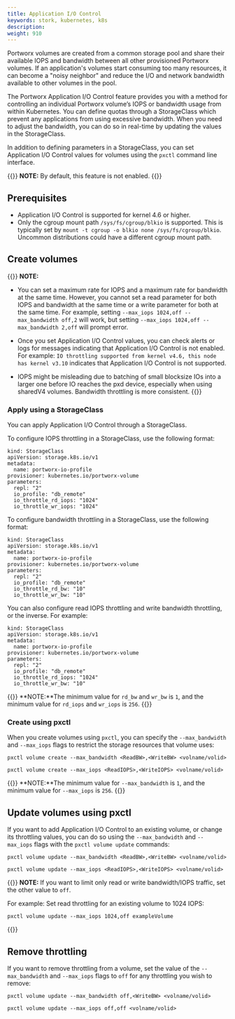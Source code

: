 ```yaml
---
title: Application I/O Control
keywords: stork, kubernetes, k8s
description: 
weight: 910
---
```


Portworx volumes are created from a common storage pool and share their available IOPS and bandwidth between all other provisioned Portworx volumes. If an application's volumes start consuming too many resources, it can become a "noisy neighbor" and reduce the I/O and network bandwidth available to other volumes in the pool. 

The Portworx Application I/O Control feature provides you with a method for controlling an individual Portworx volume’s IOPS or bandwidth usage from within Kubernetes. You can define quotas through a StorageClass which prevent any applications from using excessive bandwidth. When you need to adjust the bandwidth, you can do so in real-time by updating the values in the StorageClass. 

<!-- For example, if you're performing testing or staging operations in one namespace in a cluster, a bug or misconfiguration in your test applications could impact volume performance for production applications in another namespace. You can prevent this by using the Application I/O Control StorageClass parameters to cap your test application volume bandwidth. -->

In addition to defining parameters in a StorageClass, you can set Application I/O Control values for volumes using the `pxctl` command line interface. 


{{<info>}}
**NOTE:** By default, this feature is not enabled.
{{</info>}}

## Prerequisites

* Application I/O Control is supported for kernel 4.6 or higher.
* Only the cgroup mount path `/sys/fs/cgroup/blkio` is supported. This is typically set by `mount -t cgroup -o blkio none /sys/fs/cgroup/blkio`. Uncommon distributions could have a different cgroup mount path.

## Create volumes

{{<info>}}
**NOTE:**

* You can set a maximum rate for IOPS and a maximum rate for bandwidth at the same time. However, you cannot set a read parameter for both IOPS and bandwidth at the same time or a write parameter for both at the same time. For example, setting `--max_iops 1024,off --max_bandwidth off,2` will work, but setting `--max_iops 1024,off --max_bandwidth 2,off` will prompt error. 

* Once you set Application I/O Control values, you can check alerts or logs for messages indicating that Application I/O Control is not enabled. For example: `IO throttling supported from kernel v4.6, this node has kernel v3.10` indicates that Application I/O Control is not supported.

* IOPS might be misleading due to batching of small blocksize IOs into a larger one before IO reaches the pxd device, especially when using sharedV4 volumes. Bandwidth throttling is more consistent.
{{</info>}}

### Apply using a StorageClass

You can apply Application I/O Control through a StorageClass.

To configure IOPS throttling in a StorageClass, use the following format:

```text
kind: StorageClass
apiVersion: storage.k8s.io/v1
metadata:
  name: portworx-io-profile
provisioner: kubernetes.io/portworx-volume
parameters:
  repl: "2"
  io_profile: "db_remote"
  io_throttle_rd_iops: "1024"
  io_throttle_wr_iops: "1024"
```

To configure bandwidth throttling in a StorageClass, use the following format:

```text
kind: StorageClass
apiVersion: storage.k8s.io/v1
metadata:
  name: portworx-io-profile
provisioner: kubernetes.io/portworx-volume
parameters:
  repl: "2"
  io_profile: "db_remote"
  io_throttle_rd_bw: "10"
  io_throttle_wr_bw: "10"
```

You can also configure read IOPS throttling and write bandwidth throttling, or the inverse. For example:

```text
kind: StorageClass
apiVersion: storage.k8s.io/v1
metadata:
  name: portworx-io-profile
provisioner: kubernetes.io/portworx-volume
parameters:
  repl: "2"
  io_profile: "db_remote"
  io_throttle_rd_iops: "1024"
  io_throttle_wr_bw: "10"
```

{{<info>}}
**NOTE:**The minimum value for `rd_bw` and `wr_bw` is `1`, and the minimum value for `rd_iops` and `wr_iops` is `256`.
{{</info>}}

### Create using pxctl

When you create volumes using `pxctl`, you can specify the `--max_bandwidth` and `--max_iops` flags to restrict the storage resources that volume uses:

```text
pxctl volume create --max_bandwidth <ReadBW>,<WriteBW> <volname/volid> 
```
```text
pxctl volume create --max_iops <ReadIOPS>,<WriteIOPS> <volname/volid> 
```

{{<info>}}
**NOTE:**The minimum value for `--max_bandwidth` is `1`, and the minimum value for `--max_iops` is `256`.
{{</info>}}

## Update volumes using pxctl

If you want to add Application I/O Control to an existing volume, or change its throttling values, you can do so using the `--max_bandwidth` and `--max_iops` flags with the `pxctl volume update` commands:

```text
pxctl volume update --max_bandwidth <ReadBW>,<WriteBW> <volname/volid> 
```
```text
pxctl volume update --max_iops <ReadIOPS>,<WriteIOPS> <volname/volid> 
```

{{<info>}}
**NOTE:** If you want to limit only read or write bandwidth/IOPS traffic, set the other value to `off`. 

For example: Set read throttling for an existing volume to 1024 IOPS:

```text
pxctl volume update --max_iops 1024,off exampleVolume
```
{{</info>}}

## Remove throttling

If you want to remove throttling from a volume, set the value of the `--max_bandwidth` and `--max_iops` flags to `off` for any throttling you wish to remove: 

```text
pxctl volume update --max_bandwidth off,<WriteBW> <volname/volid>
```
```text
pxctl volume update --max_iops off,off <volname/volid>
```